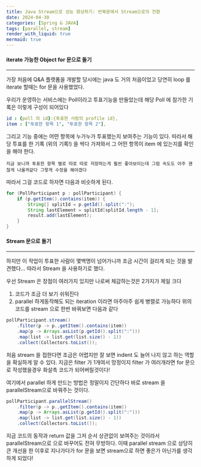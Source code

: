 ```yaml
---
title: Java Stream으로 성능 향상하기: 반복문에서 Stream으로의 전환
date: 2024-04-30
categories: [Spring & JAVA]
tags: [parallel, stream]
render_with_liquid: true
mermaid: true
---
```

#### iterate 가능한 Object for 문으로 돌기
---
가장 처음에 Q&A 플랫폼을 개발할 당시에는 java 도 거의 처음이었고 당연히 loop 를 iterate 할때는 for 문을 사용했었다.

우리가 운영하는 서비스에는 Poll이라고 투표기능을 만들었는데 해당 Poll 에 참가한 기록은 이렇게 구성이 되어있다

```yml
id : {poll 의 id}:{투표한 사람의 profile id},
item : ["투표한 항목 1", "투표한 항목 2"],
```

그리고 기능 중에는 어떤 항목에 누가누가 투표했는지 보여주는 기능이 있다.
따라서 해당 투표를 한 기록 (위의 기록!) 을 싹다 가져와서 그 어떤 항목이 item 에 있는지를 확인을 해야 한다.

`지금 보니까 투표한 항목 별로 따로 따로 저장하는게 훨씬 좋아보이는데 그럼 속도도 아주 괜찮게 나올꺼같다 그렇게 수정을 해야겠다`

따라서 그걸 코드로 하자면 다음과 비슷하게 된다.
```java
for (PollParticipant p : pollParticipant) {
    if (p.getItem().contains(item)) {
        String[] splitId = p.getId().split(":");
        String lastElement = splitId[splitId.length - 1];
        result.add(lastElement);
    }
}
```


#### Stream 문으로 돌기
---
하지만 이 작업이 투표한 사람이 몇백명이 넘어가니까 조금 시간이 걸리게 되는 것을 발견했다...
따라서 Stream 을 사용하기로 했다.

우선 Stream 은 장점이 여러가지 있지만 나로써 체감하는것은 2가지가 제일 크다
1. 코드가 조금 더 보기 쉬워진다
2. parallel 하게동작해도 되는 iteration 이라면 아주아주 쉽게 병렬로 가능하다
위의 코드를 stream 으로 한번 바꿔보면 다음과 같다

```java
pollParticipant.stream()
	.filter(p -> p.,getItem().contains(item))
	.map(p -> Arrays.asList(p.getId().split(":")))
	.map(list -> list.get(list.size() - 1))
	.collect(Collectors.toList());
```

처음 stream 을 접한다면 조금은 어렵지만 잘 보면 indent 도 늘어 나지 않고 하는 역할을 확실하게 알 수 있다.
지금은 filter 가 1개여서 망정이지 filter 가 여러개라면 for 문으로 작성했을경우 화살촉 코드가 되어버릴것이다!

여기에서 parallel 하게 만드는 방법은 정말이지 간단하다 바로 stream 을 parallelStream으로 바꿔주는 것이다. 

```java
pollParticipant.parallelStream()
	.filter(p -> p.,getItem().contains(item))
	.map(p -> Arrays.asList(p.getId().split(":")))
	.map(list -> list.get(list.size() - 1))
	.collect(Collectors.toList());
```

지금 코드의 동작과 return 값을 그저 순서 상관없이 보여주는 것이라서 parallelStream으로 으로 바꾸어도 전혀 무방하다. 
이때 parallel stream 으로 상당히 큰 개선을 한 이후로 지나가다가 for 문을 보면 stream으로 하면 좋은가 아닌가를 생각하게 되었다!